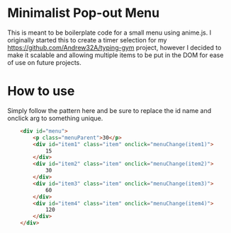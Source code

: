 # Minimalist Pop-out Menu
This is meant to be boilerplate code for a small menu using anime.js. I originally started this to create a timer selection for my https://github.com/Andrew32A/typing-gym project, however
I decided to make it scalable and allowing multiple items to be put in the DOM for ease of use on future projects.

# How to use
Simply follow the pattern here and be sure to replace the id name and onclick arg to something unique.

```html
    <div id="menu">
        <p class="menuParent">30</p>
        <div id="item1" class="item" onclick="menuChange(item1)">
            15
        </div>
        <div id="item2" class="item" onclick="menuChange(item2)">
            30
        </div>
        <div id="item3" class="item" onclick="menuChange(item3)">
            60
        </div>
        <div id="item4" class="item" onclick="menuChange(item4)">
            120
        </div>
    </div>
```
